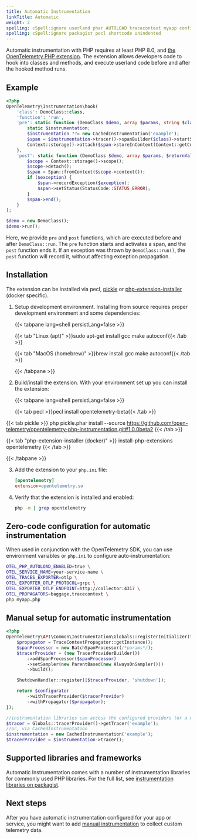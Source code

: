 ```yaml
---
title: Automatic Instrumentation
linkTitle: Automatic
weight: 2
spelling: cSpell:ignore userland phar AUTOLOAD tracecontext myapp configurator
spelling: cSpell:ignore packagist pecl shortcode unindented
---
```


Automatic instrumentation with PHP requires at least PHP 8.0, and
[the OpenTelemetry PHP extension](https://github.com/open-telemetry/opentelemetry-php-instrumentation).
The extension allows developers code to hook into classes and methods, and
execute userland code before and after the hooked method runs.

## Example

```php
<?php
OpenTelemetry\Instrumentation\hook(
    'class': DemoClass::class,
    'function': 'run',
    'pre': static function (DemoClass $demo, array $params, string $class, string $function, ?string $filename, ?int $lineno) use ($tracer) {
        static $instrumentation;
        $instrumentation ??= new CachedInstrumentation('example');
        $span = $instrumentation->tracer()->spanBuilder($class)->startSpan();
        Context::storage()->attach($span->storeInContext(Context::getCurrent()));
    },
    'post': static function (DemoClass $demo, array $params, $returnValue, ?Throwable $exception) use ($tracer) {
        $scope = Context::storage()->scope();
        $scope->detach();
        $span = Span::fromContext($scope->context());
        if ($exception) {
            $span->recordException($exception);
            $span->setStatus(StatusCode::STATUS_ERROR);
        }
        $span->end();
    }
);

$demo = new DemoClass();
$demo->run();
```

Here, we provide `pre` and `post` functions, which are executed before and after
`DemoClass::run`. The `pre` function starts and activates a span, and the `post`
function ends it. If an exception was thrown by `DemoClass::run()`, the `post`
function will record it, without affecting exception propagation.

## Installation

The extension can be installed via pecl,
[pickle](https://github.com/FriendsOfPHP/pickle) or
[php-extension-installer](https://github.com/mlocati/docker-php-extension-installer)
(docker specific).

1. Setup development environment. Installing from source requires proper
   development environment and some dependencies:

   {{< tabpane lang=shell persistLang=false >}}

   {{< tab "Linux (apt)" >}}sudo apt-get install gcc make autoconf{{< /tab >}}

   {{< tab "MacOS (homebrew)" >}}brew install gcc make autoconf{{< /tab >}}

   {{< /tabpane >}}

2. Build/install the extension. With your environment set up you can install the
   extension:

   {{< tabpane lang=shell persistLang=false >}}

   {{< tab pecl >}}pecl install opentelemetry-beta{{< /tab >}}

<!-- The remaining shortcode lines must be unindented so that tab content is unindented in the generated page -->
<!-- prettier-ignore-start -->
{{< tab pickle >}}
php pickle.phar install --source https://github.com/open-telemetry/opentelemetry-php-instrumentation.git#1.0.0beta2
{{< /tab >}}

{{< tab "php-extension-installer (docker)" >}}
install-php-extensions opentelemetry
{{< /tab >}}

{{< /tabpane >}}
<!-- prettier-ignore-end -->

3. Add the extension to your `php.ini` file:

   ```ini
   [opentelemetry]
   extension=opentelemetry.so
   ```

4. Verify that the extension is installed and enabled:

   ```sh
   php -m | grep opentelemetry
   ```

## Zero-code configuration for automatic instrumentation

When used in conjunction with the OpenTelemetry SDK, you can use environment
variables or `php.ini` to configure auto-instrumentation:

```sh
OTEL_PHP_AUTOLOAD_ENABLED=true \
OTEL_SERVICE_NAME=your-service-name \
OTEL_TRACES_EXPORTER=otlp \
OTEL_EXPORTER_OTLP_PROTOCOL=grpc \
OTEL_EXPORTER_OTLP_ENDPOINT=http://collector:4317 \
OTEL_PROPAGATORS=baggage,tracecontext \
php myapp.php
```

## Manual setup for automatic instrumentation

```php
<?php
OpenTelemetry\API\Common\Instrumentation\Globals::registerInitializer(function (Configurator $configurator) {
    $propagator = TraceContextPropagator::getInstance();
    $spanProcessor = new BatchSpanProcessor(/*params*/);
    $tracerProvider = (new TracerProviderBuilder())
        ->addSpanProcessor($spanProcessor)
        ->setSampler(new ParentBased(new AlwaysOnSampler()))
        ->build();

    ShutdownHandler::register([$tracerProvider, 'shutdown']);

    return $configurator
        ->withTracerProvider($tracerProvider)
        ->withPropagator($propagator);
});

//instrumentation libraries can access the configured providers (or a no-op implementation) via `Globals`
$tracer = Globals::tracerProvider()->getTracer('example');
//or, via CachedInstrumentation
$instrumentation = new CachedInstrumentation('example');
$tracerProvider = $instrumentation->tracer();
```

## Supported libraries and frameworks

Automatic Instrumentation comes with a number of instrumentation libraries for
commonly used PHP libraries. For the full list, see
[instrumentation libraries on packagist](https://packagist.org/search/?query=open-telemetry&tags=instrumentation).

## Next steps

After you have automatic instrumentation configured for your app or service, you
might want to add [manual instrumentation](../manual) to collect custom
telemetry data.
